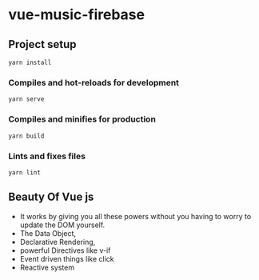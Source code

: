 # vue-music-firebase

## Project setup
```
yarn install
```

### Compiles and hot-reloads for development
```
yarn serve
```

### Compiles and minifies for production
```
yarn build
```

### Lints and fixes files
```
yarn lint
```

## Beauty Of Vue js
- It works by giving you all these powers without you having to worry to update the DOM yourself.
- The Data Object,
- Declarative Rendering,
- powerful Directives like v-if
- Event driven things like click
- Reactive system